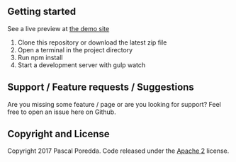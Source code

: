 ## Getting started

See a live preview at [the demo site](http://the-mall-template.pascal-poredda.de/)

1. Clone this repository or download the latest zip file
2. Open a terminal in the project directory
3. Run npm install
4. Start a development server with gulp watch

## Support / Feature requests / Suggestions

Are you missing some feature / page or are you looking for support? Feel free to open an issue here on Github.

## Copyright and License

Copyright 2017 Pascal Poredda. Code released under the [Apache 2](https://github.com/pascalporedda/the-mall-template/blob/master/LICENSE) license.